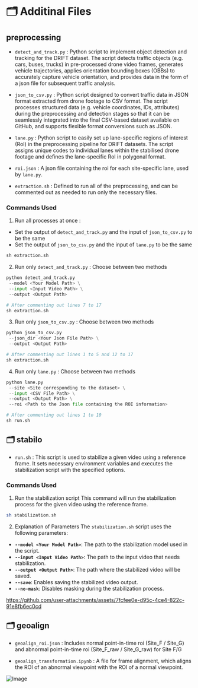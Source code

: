 # 🗂️ Additinal Files

## preprocessing
- `detect_and_track.py` : Python script to implement object detection and tracking for the DRIFT dataset. The script detects traffic objects (e.g. cars, buses, trucks) in pre-processed drone video frames, generates vehicle trajectories, applies orientation bounding boxes (OBBs) to accurately capture vehicle orientation, and provides data in the form of a json file for subsequent traffic analysis.
 
- `json_to_csv.py` : Python script designed to convert traffic data in JSON format extracted from drone footage to CSV format. The script processes structured data (e.g. vehicle coordinates, IDs, attributes) during the preprocessing and detection stages so that it can be seamlessly integrated into the final CSV-based dataset available on GitHub, and supports flexible format conversions such as JSON.           

- `lane.py` : Python script to easily set up lane-specific regions of interest (RoI) in the preprocessing pipeline for DRIFT datasets. The script assigns unique codes to individual lanes within the stabilised drone footage and defines the lane-specific RoI in polygonal format.
 
- `roi.json` : A json file containing the roi for each site-specific lane, used by `lane.py`.

- `extraction.sh` : Defined to run all of the preprocessing, and can be commented out as needed to run only the necessary files.
  
### Commands Used
1. Run all processes at once :
- Set the output of `detect_and_track.py` and the input of `json_to_csv.py` to be the same
- Set the output of `json_to_csv.py` and the input of `lane.py` to be the same
```python
sh extraction.sh
```

2. Run only `detect_and_track.py` : Choose between two methods
```python
python detect_and_track.py
 --model <Your Model Path> \
 --input <Input Video Path> \
 --output <Output Path>
```
```python
# After commenting out lines 7 to 17
sh extraction.sh
```
  
3. Run only `json_to_csv.py` : Choose between two methods
```python
python json_to_csv.py
 --json_dir <Your Json File Path> \
 --output <Output Path>
```
```python
# After commenting out lines 1 to 5 and 12 to 17
sh extraction.sh
```
      
4. Run only `lane.py` : Choose between two methods
```python
python lane.py
 --site <Site corresponding to the dataset> \
 --input <CSV File Path> \
 --output <Output Path> \
 --roi <Path to the Json file containing the ROI information>
```
```python
# After commenting out lines 1 to 10
sh run.sh
``` 

## 🗂️ stabilo
- `run.sh` : This script is used to stabilize a given video using a reference frame. It sets necessary environment variables and executes the stabilization script with the specified options.

### Commands Used

1. Run the stabilization script
This command will run the stabilization process for the given video using the reference frame.
```bash
sh stabilization.sh
```

2. Explanation of Parameters
The `stabilization.sh` script uses the following parameters:

- **`--model <Your Model Path>`**: The path to the stabilization model used in the script.
- **`--input <Input Video Path>`**: The path to the input video that needs stabilization.
- **`--output <Output Path>`**: The path where the stabilized video will be saved.
- **`--save`**: Enables saving the stabilized video output.
- **`--no-mask`**: Disables masking during the stabilization process.


https://github.com/user-attachments/assets/7fcfee0e-d95c-4ce4-822c-91e8fb6ec0cd

## 🗂️ geoalign

- `geoalign_roi.json` : Includes normal point-in-time roi (Site_F / Site_G) and abnormal point-in-time roi (Site_F_raw / Site_G_raw) for Site F/G
 
- `geoalign_transformation.ipynb` : A file for frame alignment, which aligns the ROI of an abnormal viewpoint with the ROI of a normal viewpoint.           

![Image](https://github.com/user-attachments/assets/679338a4-b24b-49ca-87d1-825c0fefa453)



